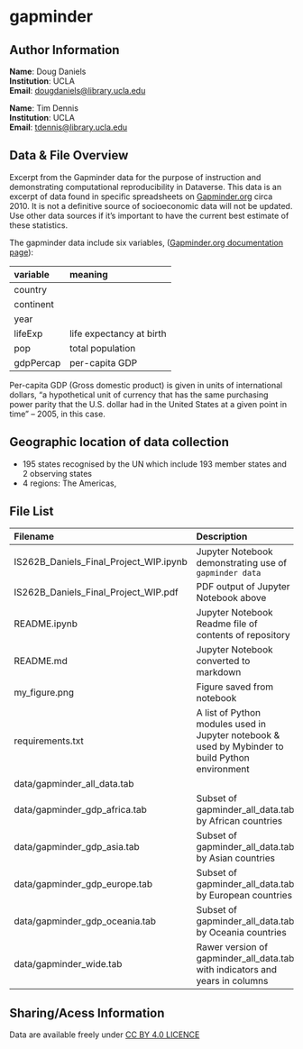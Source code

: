 # gapminder

## Author Information

**Name**: Doug Daniels  
**Institution**: UCLA  
**Email**: dougdaniels@library.ucla.edu

**Name**: Tim Dennis  
**Institution**: UCLA  
**Email**: tdennis@library.ucla.edu

## Data & File Overview

Excerpt from the Gapminder data for the purpose of instruction and demonstrating computational reproducibility in Dataverse. This data is an excerpt of data found in specific spreadsheets on [Gapminder.org](https://www.gapminder.org/) circa 2010. It is not a definitive source of socioeconomic data will not be updated. Use other data sources if it’s important to have the current best estimate of these statistics.

The gapminder data include six variables, ([Gapminder.org documentation page](https://www.gapminder.org/data/documentation/)):

| variable | meaning |
|:---------|:--------|
| country  |         | 
| continent	|        |
| year	   |         |
| lifeExp  | life expectancy at birth |
| pop      | total population  | 
| gdpPercap | per-capita GDP |

Per-capita GDP (Gross domestic product) is given in units of international dollars, “a hypothetical unit of currency that has the same purchasing power parity that the U.S. dollar had in the United States at a given point in time” – 2005, in this case.

## Geographic location of data collection

* 195 states recognised by the UN which include 193 member states and 2 observing states
* 4 regions: The Americas, 

## File List

|Filename | Description | 
|:--------|:------------| 
|IS262B_Daniels_Final_Project_WIP.ipynb | Jupyter Notebook demonstrating use of `gapminder data` |
|IS262B_Daniels_Final_Project_WIP.pdf | PDF output of Jupyter Notebook above | 
|README.ipynb | Jupyter Notebook Readme file of contents of repository | 
|README.md  | Jupyter Notebook converted to markdown | 
|my_figure.png | Figure saved from notebook  | 
|requirements.txt | A list of Python modules used in Jupyter notebook & used by Mybinder to build Python environment| 
|data/gapminder_all_data.tab |  | 
|data/gapminder_gdp_africa.tab | Subset of gapminder_all_data.tab by African countries |
|data/gapminder_gdp_asia.tab | Subset of gapminder_all_data.tab by Asian countries | 
|data/gapminder_gdp_europe.tab | Subset of gapminder_all_data.tab by European countries | 
|data/gapminder_gdp_oceania.tab | Subset of gapminder_all_data.tab by Oceania countries | 
|data/gapminder_wide.tab | Rawer version of gapminder_all_data.tab with indicators and years in columns | 


## Sharing/Acess Information

Data are available freely under [CC BY 4.0 LICENCE](https://creativecommons.org/licenses/by/4.0/)


```python

```
